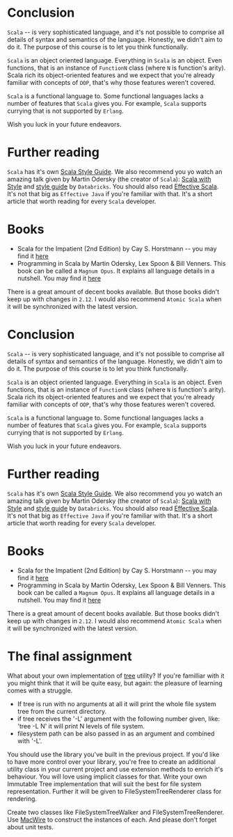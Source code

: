 Conclusion
==========
`Scala` -- is very sophisticated language, and it's not possible to comprise all
details of syntax and semantics of the language. Honestly, we didn't aim to do
it. The purpose of this course is to let you think functionally.

`Scala` is an object oriented language. Everything in `Scala` is an object. Even
functions, that is an instance of `FunctionN` class (where `N` is function's
arity). Scala rich its object-oriented features and we expect that you're
already familiar with concepts of `OOP`, that's why those features weren't
covered.


`Scala` is a functional language to. Some functional languages lacks a number
of features that `Scala` gives you. For example, `Scala` supports currying that
is not supported by `Erlang`.

Wish you luck in your future endeavors.


Further reading
===============
`Scala` has it's own [Scala Style Guide][style-guide]. We also recommend you
yo watch an amazing talk given by Martin Odersky (the creator of `Scala`):
[Scala with Style][scala-with-style] and [style guide][databricks-guide] by
`Databricks`. You should also read [Effective Scala][effective-scala]. It's not
that big as `Effective Java` if you're familiar with that. It's a short article
that worth reading for every `Scala` developer.

Books
=====

  - Scala for the Impatient (2nd Edition) by Cay S. Horstmann -- you may find it
  [here][scala-impatient]
  - Programming in Scala by Martin Odersky, Lex Spoon & Bill Venners.
  This book can be called a `Magnum Opus`. It explains all language details in
  a nutshell. You may find it [here][magnum-opus]

There is a great amount of decent books available. But those books didn't
keep up with changes in `2.12`. I would also recommend `Atomic Scala` when
it will be synchronized with the latest version.

[style-guide]: http://docs.scala-lang.org/style/
[effective-scala]: https://twitter.github.io/effectivescala/
[scala-with-style]: https://www.youtube.com/watch?v=kkTFx3-duc8
[databricks-guide]: https://github.com/databricks/scala-style-guide
[scala-impatient]: https://www.amazon.com/Scala-Impatient-2nd-Cay-Horstmann/dp/0134540565/
[magnum-opus]: https://www.amazon.com/Programming-Scala-Updated-2-12/dp/0981531687

Conclusion
==========
`Scala` -- is very sophisticated language, and it's not possible to comprise all
details of syntax and semantics of the language. Honestly, we didn't aim to do
it. The purpose of this course is to let you think functionally.

`Scala` is an object oriented language. Everything in `Scala` is an object. Even
functions, that is an instance of `FunctionN` class (where `N` is function's
arity). Scala rich its object-oriented features and we expect that you're
already familiar with concepts of `OOP`, that's why those features weren't
covered.


`Scala` is a functional language to. Some functional languages lacks a number
of features that `Scala` gives you. For example, `Scala` supports currying that
is not supported by `Erlang`.

Wish you luck in your future endeavors.


Further reading
===============
`Scala` has it's own [Scala Style Guide][style-guide]. We also recommend you
yo watch an amazing talk given by Martin Odersky (the creator of `Scala`):
[Scala with Style][scala-with-style] and [style guide][databricks-guide] by
`Databricks`. You should also read [Effective Scala][effective-scala]. It's not
that big as `Effective Java` if you're familiar with that. It's a short article
that worth reading for every `Scala` developer.

Books
=====

  - Scala for the Impatient (2nd Edition) by Cay S. Horstmann -- you may find it
  [here][scala-impatient]
  - Programming in Scala by Martin Odersky, Lex Spoon & Bill Venners.
  This book can be called a `Magnum Opus`. It explains all language details in
  a nutshell. You may find it [here][magnum-opus]

There is a great amount of decent books available. But those books didn't
keep up with changes in `2.12`. I would also recommend `Atomic Scala` when
it will be synchronized with the latest version.

[style-guide]: http://docs.scala-lang.org/style/
[effective-scala]: https://twitter.github.io/effectivescala/
[scala-with-style]: https://www.youtube.com/watch?v=kkTFx3-duc8
[databricks-guide]: https://github.com/databricks/scala-style-guide
[scala-impatient]: https://www.amazon.com/Scala-Impatient-2nd-Cay-Horstmann/dp/0134540565/
[magnum-opus]: https://www.amazon.com/Programming-Scala-Updated-2-12/dp/0981531687

The final assignment
====================

What about your own implementation of [tree][Tree] utility? If you're familliar with it you might think that it will be quite easy, but again: the pleasure of learning comes with a struggle.

 - If tree is run with no arguments at all it will print the whole file system tree from the current directory. 
 - if tree receives the '-L' argument with the following number given, like: 'tree -L N' it will print N levels of file system. 
 - filesystem path can be also passed in as an argument and combined with '-L'. 

You should use the library you've built in the previous project. If you'd like to have more control over your library, you're free to create an additional utility class in your current project and use extension methods to enrich it's behaviour. You will love using implicit classes for that. Write your own Immutable Tree implementation that will suit the best for file system representation. Further it will be given to FileSystemTreeRenderer class for rendering. 

Create two classes like FileSystemTreeWalker and FileSystemTreeRenderer. Use [MacWire][MacWire] to construct the instances of each. And please don't forget about unit tests. 

[Tree]: https://linux.die.net/man/1/tree
[MacWire]: https://github.com/softwaremill/macwire
